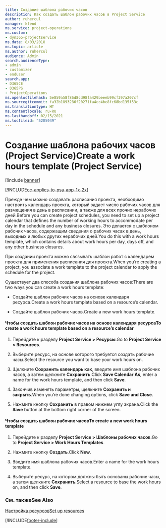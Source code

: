 ```yaml
---
title: Создание шаблона рабочих часов
description: Как создать шаблон рабочих часов в Project Service
author: ruhercul
manager: kfend
ms.service: project-operations
ms.custom:
- dyn365-projectservice
ms.date: 8/03/2018
ms.topic: article
ms.author: ruhercul
audience: Admin
search.audienceType:
- admin
- customizer
- enduser
search.app:
- D365CE
- D365PS
- ProjectOperations
ms.openlocfilehash: 5e859a58f86d8cd98fa429beeeb99cf397a207cf
ms.sourcegitcommit: fa32b1893286f20271fa4ec4be8fc68bd135f53c
ms.translationtype: HT
ms.contentlocale: ru-RU
ms.lasthandoff: 02/15/2021
ms.locfileid: "5285049"
---
```

# <a name="create-a-work-hours-template-project-service"></a><span data-ttu-id="6892c-103">Создание шаблона рабочих часов (Project Service)</span><span class="sxs-lookup"><span data-stu-id="6892c-103">Create a work hours template (Project Service)</span></span>

[!include [banner](../includes/psa-now-project-operations.md)]

[!INCLUDE[cc-applies-to-psa-app-1x-2x](../includes/cc-applies-to-psa-app-1x-2x.md)]

<span data-ttu-id="6892c-104">Прежде чем можно создавать расписания проекта, необходимо настроить календарь проекта, который задает число рабочих часов для размещения в день в расписании, а также для всех прочих нерабочих дней.</span><span class="sxs-lookup"><span data-stu-id="6892c-104">Before you can create project schedules, you need to set up a project calendar that defines the number of working hours to accommodate per day in the schedule and any business closures.</span></span> <span data-ttu-id="6892c-105">Это делается с шаблоном рабочих часов, содержащим сведения о рабочих часах в день, выходных и любых других нерабочих дней.</span><span class="sxs-lookup"><span data-stu-id="6892c-105">You do this with a work hours template, which contains details about work hours per day, days off, and any other business closures.</span></span>  
  
 <span data-ttu-id="6892c-106">При создании проекта можно связывать шаблон работ с календарем проекта для применения расписания для проекта.</span><span class="sxs-lookup"><span data-stu-id="6892c-106">When you’re creating a project, you associate a work template to the project calendar to apply the schedule for the project.</span></span>  
  
 <span data-ttu-id="6892c-107">Существует два способа создания шаблона рабочих часов:</span><span class="sxs-lookup"><span data-stu-id="6892c-107">There are two ways you can create a work hours template:</span></span>  
  
-   <span data-ttu-id="6892c-108">Создайте шаблон рабочих часов на основе календаря ресурса.</span><span class="sxs-lookup"><span data-stu-id="6892c-108">Create a work hours template based on a resource’s calendar.</span></span>  
  
-   <span data-ttu-id="6892c-109">Создайте шаблон рабочих часов.</span><span class="sxs-lookup"><span data-stu-id="6892c-109">Create a new work hours template.</span></span>  
  
#### <a name="to-create-a-work-hours-template-based-on-a-resources-calendar"></a><span data-ttu-id="6892c-110">Чтобы создать шаблон рабочих часов на основе календаря ресурса</span><span class="sxs-lookup"><span data-stu-id="6892c-110">To create a work hours template based on a resource’s calendar</span></span>  
  
1.  <span data-ttu-id="6892c-111">Перейдите к разделу **Project Service > Ресурсы**.</span><span class="sxs-lookup"><span data-stu-id="6892c-111">Go to **Project Service > Resources**.</span></span>  
  
2.  <span data-ttu-id="6892c-112">Выберите ресурс, на основе которого требуется создать рабочие часы.</span><span class="sxs-lookup"><span data-stu-id="6892c-112">Select the resource you want to base your work hours on.</span></span>  
  
3.  <span data-ttu-id="6892c-113">Щелкните **Сохранить календарь как**, введите имя шаблона рабочих часов, а затем щелкните **Сохранить**.</span><span class="sxs-lookup"><span data-stu-id="6892c-113">Click **Save Calendar As**, enter a name for the work hours template, and then click **Save**.</span></span>  
  
4.  <span data-ttu-id="6892c-114">Закончив изменять параметры, щелкните **Сохранить и закрыть**.</span><span class="sxs-lookup"><span data-stu-id="6892c-114">When you’re done changing options, click **Save and Close**.</span></span>  
  
5.  <span data-ttu-id="6892c-115">Нажмите кнопку **Сохранить** в правом нижнем углу экрана.</span><span class="sxs-lookup"><span data-stu-id="6892c-115">Click the **Save** button at the bottom right corner of the screen.</span></span>  
  
#### <a name="to-create-a-new-work-hours-template"></a><span data-ttu-id="6892c-116">Чтобы создать шаблон рабочих часов</span><span class="sxs-lookup"><span data-stu-id="6892c-116">To create a new work hours template</span></span>  
  
1.  <span data-ttu-id="6892c-117">Перейдите к разделу **Project Service > Шаблоны рабочих часов**.</span><span class="sxs-lookup"><span data-stu-id="6892c-117">Go to **Project Service > Work Hours Templates**.</span></span>  
  
2.  <span data-ttu-id="6892c-118">Нажмите кнопку **Создать**.</span><span class="sxs-lookup"><span data-stu-id="6892c-118">Click **New**.</span></span>  
  
3.  <span data-ttu-id="6892c-119">Введите имя шаблона рабочих часов.</span><span class="sxs-lookup"><span data-stu-id="6892c-119">Enter a name for the work hours template.</span></span>  
  
4.  <span data-ttu-id="6892c-120">Выберите ресурс, на котором должны быть основаны рабочие часы, а затем щелкните **Сохранить**.</span><span class="sxs-lookup"><span data-stu-id="6892c-120">Select a resource to base the work hours on, and then click **Save**.</span></span>  
  
### <a name="see-also"></a><span data-ttu-id="6892c-121">См. также</span><span class="sxs-lookup"><span data-stu-id="6892c-121">See Also</span></span>  
 [<span data-ttu-id="6892c-122">Настройка ресурсов</span><span class="sxs-lookup"><span data-stu-id="6892c-122">Set up resources</span></span>](../psa/set-up-resources.md)


[!INCLUDE[footer-include](../includes/footer-banner.md)]